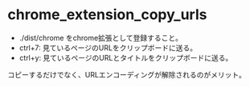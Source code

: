 # chrome_extension_copy_urls
* ./dist/chrome をchrome拡張として登録すること。
* ctrl+7: 見ているページのURLをクリップボードに送る。
* ctrl+y: 見ているページのURLとタイトルをクリップボードに送る。

コピーするだけでなく、URLエンコーディングが解除されるのがメリット。

